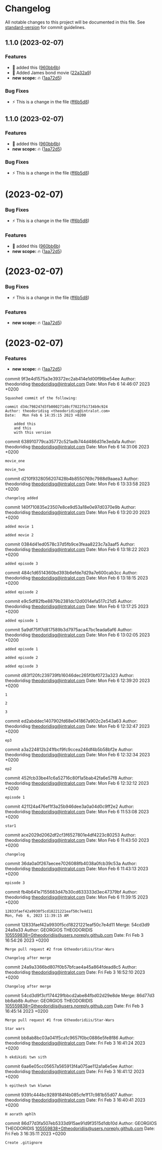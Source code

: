 # Changelog

All notable changes to this project will be documented in this file. See [standard-version](https://github.com/conventional-changelog/standard-version) for commit guidelines.

## 1.1.0 (2023-02-07)


### Features

* :memo: added this ([960bb6b](https://github.com/Gtheodoridiis/Change/commit/960bb6bbd74e4b6df7e2da0ea143bc8b4f10ad13))
* :tada: Added James bond movie ([22a32a9](https://github.com/Gtheodoridiis/Change/commit/22a32a9b24271fe777090ed4ccd9b194804e69ae))
* **new scope:** :fire: ([1aa72d5](https://github.com/Gtheodoridiis/Change/commit/1aa72d5cb4539fb0146a235a4a90d90452907b12))


### Bug Fixes

* :zap: This is a change in the file ([ff6b5d8](https://github.com/Gtheodoridiis/Change/commit/ff6b5d8a611d2da191babfe2a243ef7e977bfcb1))

## 1.1.0 (2023-02-07)


### Features

* :memo: added this ([960bb6b](https://github.com/Gtheodoridiis/Change/commit/960bb6bbd74e4b6df7e2da0ea143bc8b4f10ad13))
* **new scope:** :fire: ([1aa72d5](https://github.com/Gtheodoridiis/Change/commit/1aa72d5cb4539fb0146a235a4a90d90452907b12))


### Bug Fixes

* :zap: This is a change in the file ([ff6b5d8](https://github.com/Gtheodoridiis/Change/commit/ff6b5d8a611d2da191babfe2a243ef7e977bfcb1))

#  (2023-02-07)


### Bug Fixes

* :zap: This is a change in the file ([ff6b5d8](https://github.com/Gtheodoridiis/Change/commit/ff6b5d8a611d2da191babfe2a243ef7e977bfcb1))


### Features

* :memo: added this ([960bb6b](https://github.com/Gtheodoridiis/Change/commit/960bb6bbd74e4b6df7e2da0ea143bc8b4f10ad13))
* **new scope:** :fire: ([1aa72d5](https://github.com/Gtheodoridiis/Change/commit/1aa72d5cb4539fb0146a235a4a90d90452907b12))



#  (2023-02-07)


### Bug Fixes

* :zap: This is a change in the file ([ff6b5d8](https://github.com/Gtheodoridiis/Change/commit/ff6b5d8a611d2da191babfe2a243ef7e977bfcb1))


### Features

* **new scope:** :fire: ([1aa72d5](https://github.com/Gtheodoridiis/Change/commit/1aa72d5cb4539fb0146a235a4a90d90452907b12))



#  (2023-02-07)


### Features

* **new scope:** :fire: ([1aa72d5](https://github.com/Gtheodoridiis/Change/commit/1aa72d5cb4539fb0146a235a4a90d90452907b12))



commit 9f3e4d1575a3e39372ec2ab414e1d00f96be54ee
Author: theodoridisg <theodoridisg@intralot.com>
Date:   Mon Feb 6 14:46:07 2023 +0200

    Squashed commit of the following:
    
    commit d34c798247d3fb000271d8cf7022fb1734b9c924
    Author: theodoridisg <theodoridisg@intralot.com>
    Date:   Mon Feb 6 14:35:15 2023 +0200
    
        added this
        and this
        with this version

commit 638910779ca35772c521adb744d486d31e3eda1a
Author: theodoridisg <theodoridisg@intralot.com>
Date:   Mon Feb 6 14:31:06 2023 +0200

    movie_one
    
    movie_two

commit d210f9328056207428b4b8550769c7988d9aaea3
Author: theodoridisg <theodoridisg@intralot.com>
Date:   Mon Feb 6 13:33:58 2023 +0200

    changelog added

commit 140f710835e23507e8ce9d53a18e0e97d0370e9b
Author: theodoridisg <theodoridisg@intralot.com>
Date:   Mon Feb 6 13:20:20 2023 +0200

    added movie 1
    
    added movie 2

commit 0384d41ed0578c37d5fb9ce3feaa8223c7a3aaf5
Author: theodoridisg <theodoridisg@intralot.com>
Date:   Mon Feb 6 13:18:22 2023 +0200

    added episode 3

commit 484c1d6514360bd393b6efde7d29a7e600cab3cc
Author: theodoridisg <theodoridisg@intralot.com>
Date:   Mon Feb 6 13:18:15 2023 +0200

    added episode 2

commit e9c5df82fbe8879b2381dc12d0014efa517c21d5
Author: theodoridisg <theodoridisg@intralot.com>
Date:   Mon Feb 6 13:17:25 2023 +0200

    added episode 1

commit 5a9df75ff7d817589b3d7975aca47bc1eada6af6
Author: theodoridisg <theodoridisg@intralot.com>
Date:   Mon Feb 6 13:02:05 2023 +0200

    added episode 1
    
    added episode 2
    
    added episode 3

commit d83f120fc239739fb16046dec265f0bf0723a323
Author: theodoridisg <theodoridisg@intralot.com>
Date:   Mon Feb 6 12:39:20 2023 +0200

    1
    
    2
    
    3

commit ed2abddec1407902fd68e041867a902c2e543a63
Author: theodoridisg <theodoridisg@intralot.com>
Date:   Mon Feb 6 12:32:47 2023 +0200

    ep3

commit a3a224812b241fbcf9fc9ccea246df4b5b58bf2e
Author: theodoridisg <theodoridisg@intralot.com>
Date:   Mon Feb 6 12:32:34 2023 +0200

    ep2

commit 452fcb33be41c6a52716c80f1a5bab42fa6e57f8
Author: theodoridisg <theodoridisg@intralot.com>
Date:   Mon Feb 6 12:32:12 2023 +0200

    episode 1

commit 421124a476ef1f3a25b946dee3a0a04d0c9ff2e2
Author: theodoridisg <theodoridisg@intralot.com>
Date:   Mon Feb 6 11:53:08 2023 +0200

    star1

commit ace2029d2062df2cf3f6527801e4df4223c80253
Author: theodoridisg <theodoridisg@intralot.com>
Date:   Mon Feb 6 11:43:50 2023 +0200

    changelog

commit 36da0a0f267aecee7026088fb4038a0fcb39c53a
Author: theodoridisg <theodoridisg@intralot.com>
Date:   Mon Feb 6 11:43:13 2023 +0200

    episode 3

commit fb4b641e7155683d47b30cd633333d3ec47379bf
Author: theodoridisg <theodoridisg@intralot.com>
Date:   Mon Feb 6 11:39:15 2023 +0200

    12833faef42a9930f5cd18221221eaf50c7e4d11
    Mon, Feb  6, 2023 11:39:15 AM

commit 12833faef42a9930f5cd18221221eaf50c7e4d11
Merge: 54cd3d9 24a9a33
Author: GEORGIOS THEODORIDIS <105559838+Gtheodoridiis@users.noreply.github.com>
Date:   Fri Feb 3 16:54:26 2023 +0200

    Merge pull request #2 from Gtheodoridiis/Star-Wars
    
    Changelog after merge

commit 24a9a3366bd807f0b57bfcae4a45a864fdead8c5
Author: theodoridisg <theodoridisg@intralot.com>
Date:   Fri Feb 3 16:52:10 2023 +0200

    Changelog after merge

commit 54cd3d9f3cf174429fbbcd2abe84fbd02d29e8de
Merge: 86d77d3 bb8ab8b
Author: GEORGIOS THEODORIDIS <105559838+Gtheodoridiis@users.noreply.github.com>
Date:   Fri Feb 3 16:45:14 2023 +0200

    Merge pull request #1 from Gtheodoridiis/Star-Wars
    
    Star wars

commit bb8ab8bc03a041f5ca1c9657f0bc0886e5fe8f86
Author: theodoridisg <theodoridisg@intralot.com>
Date:   Fri Feb 3 16:41:24 2023 +0200

    h ekdikidi twn sith

commit 6aa6e05cc05657a565913f4a075ae112a1a6e5ee
Author: theodoridisg <theodoridisg@intralot.com>
Date:   Fri Feb 3 16:41:12 2023 +0200

    h epithesh twn klwnwn

commit 9391c444bc9289184f4b085cfe1f17c981b55d07
Author: theodoridisg <theodoridisg@intralot.com>
Date:   Fri Feb 3 16:40:41 2023 +0200

    H aorath aphlh

commit 86d77d3fa507eb5333d915ae91d9f3515d1db10d
Author: GEORGIOS THEODORIDIS <105559838+Gtheodoridiis@users.noreply.github.com>
Date:   Fri Feb 3 16:35:11 2023 +0200

    Create .gitignore
